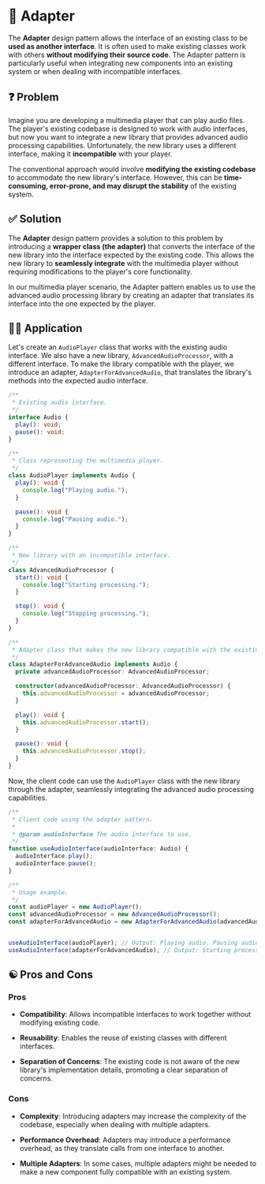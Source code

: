 # 🔄 Adapter

The **Adapter** design pattern allows the interface of an existing class to be **used as another interface**. It is often used to make existing classes work with others **without modifying their source code**. The Adapter pattern is particularly useful when integrating new components into an existing system or when dealing with incompatible interfaces.

## ❓ Problem

Imagine you are developing a multimedia player that can play audio files. The player's existing codebase is designed to work with audio interfaces, but now you want to integrate a new library that provides advanced audio processing capabilities. Unfortunately, the new library uses a different interface, making it **incompatible** with your player.

The conventional approach would involve **modifying the existing codebase** to accommodate the new library's interface. However, this can be **time-consuming, error-prone, and may disrupt the stability** of the existing system.

## ✅ Solution

The **Adapter** design pattern provides a solution to this problem by introducing a **wrapper class (the adapter)** that converts the interface of the new library into the interface expected by the existing code. This allows the new library to **seamlessly integrate** with the multimedia player without requiring modifications to the player's core functionality.

In our multimedia player scenario, the Adapter pattern enables us to use the advanced audio processing library by creating an adapter that translates its interface into the one expected by the player.

## ✍🏻 Application

Let's create an `AudioPlayer` class that works with the existing audio interface. We also have a new library, `AdvancedAudioProcessor`, with a different interface. To make the library compatible with the player, we introduce an adapter, `AdapterForAdvancedAudio`, that translates the library's methods into the expected audio interface.

```typescript
/**
 * Existing audio interface.
 */
interface Audio {
  play(): void;
  pause(): void;
}

/**
 * Class representing the multimedia player.
 */
class AudioPlayer implements Audio {
  play(): void {
    console.log("Playing audio.");
  }

  pause(): void {
    console.log("Pausing audio.");
  }
}

/**
 * New library with an incompatible interface.
 */
class AdvancedAudioProcessor {
  start(): void {
    console.log("Starting processing.");
  }

  stop(): void {
    console.log("Stopping processing.");
  }
}

/**
 * Adapter class that makes the new library compatible with the existing audio interface.
 */
class AdapterForAdvancedAudio implements Audio {
  private advancedAudioProcessor: AdvancedAudioProcessor;

  constructor(advancedAudioProcessor: AdvancedAudioProcessor) {
    this.advancedAudioProcessor = advancedAudioProcessor;
  }

  play(): void {
    this.advancedAudioProcessor.start();
  }

  pause(): void {
    this.advancedAudioProcessor.stop();
  }
}

```

Now, the client code can use the `AudioPlayer` class with the new library through the adapter, seamlessly integrating the advanced audio processing capabilities.

```typescript
/**
 * Client code using the adapter pattern.
 *
 * @param audioInterface The audio interface to use.
 */
function useAudioInterface(audioInterface: Audio) {
  audioInterface.play();
  audioInterface.pause();
}

/**
 * Usage example.
 */
const audioPlayer = new AudioPlayer();
const advancedAudioProcessor = new AdvancedAudioProcessor();
const adapterForAdvancedAudio = new AdapterForAdvancedAudio(advancedAudioProcessor);


useAudioInterface(audioPlayer); // Output: Playing audio. Pausing audio.
useAudioInterface(adapterForAdvancedAudio); // Output: Starting processing. Stopping processing.
```

## ☯️ Pros and Cons

### Pros

- **Compatibility**: Allows incompatible interfaces to work together without modifying existing code.

- **Reusability**: Enables the reuse of existing classes with different interfaces.

- **Separation of Concerns**: The existing code is not aware of the new library's implementation details, promoting a clear separation of concerns.

### Cons

- **Complexity**: Introducing adapters may increase the complexity of the codebase, especially when dealing with multiple adapters.

- **Performance Overhead**: Adapters may introduce a performance overhead, as they translate calls from one interface to another.

- **Multiple Adapters**: In some cases, multiple adapters might be needed to make a new component fully compatible with an existing system.